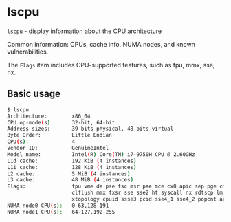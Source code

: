 # lscpu

`lscpu` - display information about the CPU architecture

Common information: CPUs, cache info, NUMA nodes, and known vulnerabilities.

The `Flags` item includes CPU-supported features, such as fpu, mmx, sse, nx.

## Basic usage
```bash
$ lscpu
Architecture:        x86_64
CPU op-mode(s):      32-bit, 64-bit
Address sizes:       39 bits physical, 48 bits virtual
Byte Order:          Little Endian
CPU(s):              4
Vendor ID:           GenuineIntel
Model name:          Intel(R) Core(TM) i7-9750H CPU @ 2.60GHz
L1d cache:           192 KiB (4 instances)
L1i cache:           128 KiB (4 instances)
L2 cache:            5 MiB (4 instances)
L3 cache:            48 MiB (4 instances)
Flags:               fpu vme de pse tsc msr pae mce cx8 apic sep pge cmov
                     clflush mmx fxsr sse sse2 ht syscall nx rdtscp lm
                     xtopology cpuid ssse3 pcid sse4_1 sse4_2 popcnt aes avx
NUMA node0 CPU(s):   0-63,128-191
NUMA node1 CPU(s):   64-127,192-255
```

